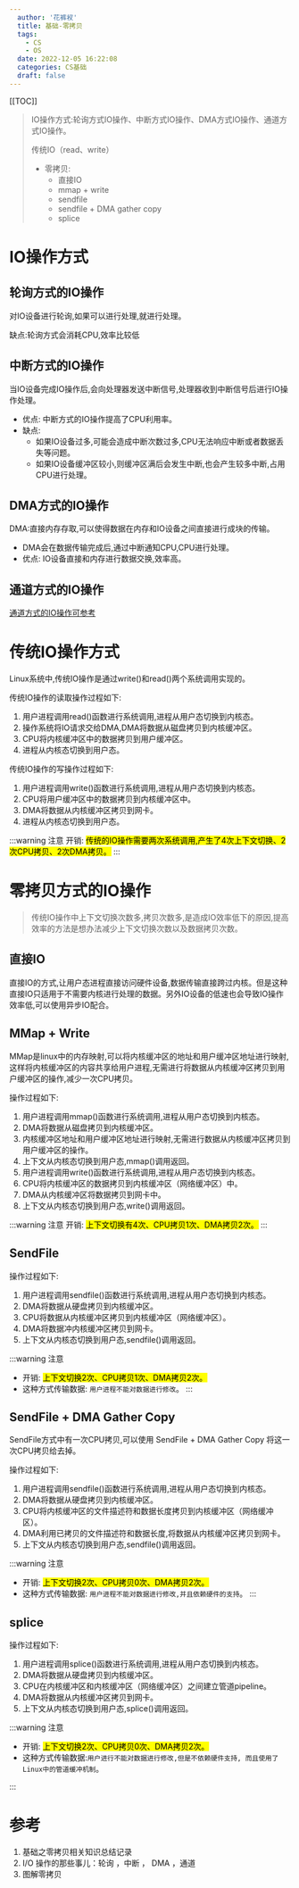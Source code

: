 ```yaml
---
  author: '花裤衩'
  title: 基础-零拷贝
  tags:
    - CS
    - OS
  date: 2022-12-05 16:22:08
  categories: CS基础
  draft: false
---
```


[[TOC]]

> IO操作方式:轮询方式IO操作、中断方式IO操作、DMA方式IO操作、通道方式IO操作。
>
> 传统IO（read、write）
>
> - 零拷贝:
>   - 直接IO
>   - mmap + write
>   - sendfile
>   - sendfile + DMA gather copy
>   - splice

# IO操作方式

## 轮询方式的IO操作

对IO设备进行轮询,如果可以进行处理,就进行处理。

缺点:轮询方式会消耗CPU,效率比较低

## 中断方式的IO操作

当IO设备完成IO操作后,会向处理器发送中断信号,处理器收到中断信号后进行IO操作处理。

- 优点: 中断方式的IO操作提高了CPU利用率。
- 缺点:
  - 如果IO设备过多,可能会造成中断次数过多,CPU无法响应中断或者数据丢失等问题。
  - 如果IO设备缓冲区较小,则缓冲区满后会发生中断,也会产生较多中断,占用CPU进行处理。

## DMA方式的IO操作

DMA:直接内存存取,可以使得数据在内存和IO设备之间直接进行成块的传输。

- DMA会在数据传输完成后,通过中断通知CPU,CPU进行处理。
- 优点: IO设备直接和内存进行数据交换,效率高。

## 通道方式的IO操作

[通道方式的IO操作可参考](https://www.cnblogs.com/niuyourou/p/12588407.html)

# 传统IO操作方式

Linux系统中,传统IO操作是通过write()和read()两个系统调用实现的。

传统IO操作的读取操作过程如下:
  1. 用户进程调用read()函数进行系统调用,进程从用户态切换到内核态。
  2. 操作系统将IO请求交给DMA,DMA将数据从磁盘拷贝到内核缓冲区。
  3. CPU将内核缓冲区中的数据拷贝到用户缓冲区。
  4. 进程从内核态切换到用户态。

传统IO操作的写操作过程如下:
  1. 用户进程调用write()函数进行系统调用,进程从用户态切换到内核态。
  2. CPU将用户缓冲区中的数据拷贝到内核缓冲区中。
  3. DMA将数据从内核缓冲区拷贝到网卡。
  4. 进程从内核态切换到用户态。


:::warning 注意
开销: <mark>传统的IO操作需要两次系统调用,产生了4次上下文切换、2次CPU拷贝、2次DMA拷贝。</mark>
:::

# 零拷贝方式的IO操作

> 传统IO操作中上下文切换次数多,拷贝次数多,是造成IO效率低下的原因,提高效率的方法是想办法减少上下文切换次数以及数据拷贝次数。

## 直接IO

直接IO的方式,让用户态进程直接访问硬件设备,数据传输直接跨过内核。但是这种直接IO只适用于不需要内核进行处理的数据。另外IO设备的低速也会导致IO操作效率低,可以使用异步IO配合。

## MMap + Write

MMap是linux中的内存映射,可以将内核缓冲区的地址和用户缓冲区地址进行映射,这样将内核缓冲区的内容共享给用户进程,无需进行将数据从内核缓冲区拷贝到用户缓冲区的操作,减少一次CPU拷贝。

操作过程如下:

1. 用户进程调用mmap()函数进行系统调用,进程从用户态切换到内核态。
2. DMA将数据从磁盘拷贝到内核缓冲区。
3. 内核缓冲区地址和用户缓冲区地址进行映射,无需进行数据从内核缓冲区拷贝到用户缓冲区的操作。
4. 上下文从内核态切换到用户态,mmap()调用返回。
5. 用户进程调用write()函数进行系统调用,进程从用户态切换到内核态。
6. CPU将内核缓冲区的数据拷贝到内核缓冲区（网络缓冲区）中。
7. DMA从内核缓冲区将数据拷贝到网卡中。
8. 上下文从内核态切换到用户态,write()调用返回。

:::warning 注意
开销: <mark>上下文切换有4次、CPU拷贝1次、DMA拷贝2次。</mark>
:::

## SendFile

操作过程如下:

1. 用户进程调用sendfile()函数进行系统调用,进程从用户态切换到内核态。
2. DMA将数据从硬盘拷贝到内核缓冲区。
3. CPU将数据从内核缓冲区拷贝到内核缓冲区（网络缓冲区）。
4. DMA将数据冲内核缓冲区拷贝到网卡。
5. 上下文从内核态切换到用户态,sendfile()调用返回。

:::warning 注意
- 开销: <mark>上下文切换2次、CPU拷贝1次、DMA拷贝2次。</mark>
- 这种方式传输数据: `用户进程不能对数据进行修改`。
:::

## SendFile + DMA Gather Copy

SendFile方式中有一次CPU拷贝,可以使用 SendFile + DMA Gather Copy 将这一次CPU拷贝给去掉。

操作过程如下:

1. 用户进程调用sendfile()函数进行系统调用,进程从用户态切换到内核态。
2. DMA将数据从硬盘拷贝到内核缓冲区。
3. CPU将内核缓冲区的文件描述符和数据长度拷贝到内核缓冲区（网络缓冲区）。
4. DMA利用已拷贝的文件描述符和数据长度,将数据从内核缓冲区拷贝到网卡。
5. 上下文从内核态切换到用户态,sendfile()调用返回。

:::warning 注意
- 开销: <mark>上下文切换2次、CPU拷贝0次、DMA拷贝2次。</mark>
- 这种方式传输数据: `用户进程不能对数据进行修改,并且依赖硬件的支持`。
:::

## splice

操作过程如下:

  1. 用户进程调用splice()函数进行系统调用,进程从用户态切换到内核态。
  2. DMA将数据从硬盘拷贝到内核缓冲区。
  3. CPU在内核缓冲区和内核缓冲区（网络缓冲区）之间建立管道pipeline。
  4. DMA将数据从内核缓冲区拷贝到网卡。
  5. 上下文从内核态切换到用户态,splice()调用返回。

:::warning 注意

- 开销: <mark>上下文切换2次、CPU拷贝0次、DMA拷贝2次。</mark>
- 这种方式传输数据:`用户进行不能对数据进行修改,但是不依赖硬件支持, 而且使用了Linux中的管道缓冲机制`。

:::

# 参考

1. <app-link to="https://cxis.me/2021/03/18/基础之零拷贝相关知识总结记录" class="sourceLink">基础之零拷贝相关知识总结记录</app-link>
2. <app-link to="https://www.cnblogs.com/niuyourou/p/12588407.html" class="sourceLink">I/O 操作的那些事儿：轮询 ，中断 ， DMA ，通道</app-link>
3. <app-link to="https://www.cnblogs.com/xiaolincoding/p/13719610.html" class="sourceLink">图解零拷贝</app-link>
